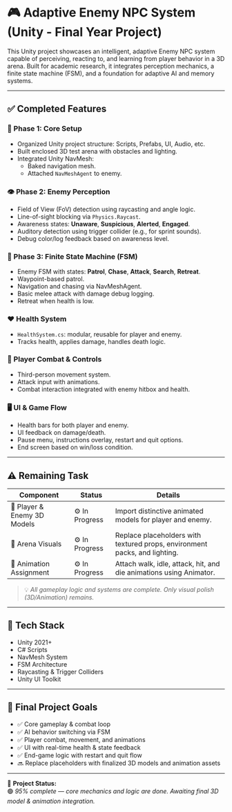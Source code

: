 # 🎮 Adaptive Enemy NPC System (Unity - Final Year Project)

This Unity project showcases an intelligent, adaptive Enemy NPC system capable of perceiving, reacting to, and learning from player behavior in a 3D arena. Built for academic research, it integrates perception mechanics, a finite state machine (FSM), and a foundation for adaptive AI and memory systems.

---

## ✅ Completed Features

### 🔧 Phase 1: Core Setup

- Organized Unity project structure: Scripts, Prefabs, UI, Audio, etc.
- Built enclosed 3D test arena with obstacles and lighting.
- Integrated Unity NavMesh:
  - Baked navigation mesh.
  - Attached `NavMeshAgent` to enemy.

### 👁️ Phase 2: Enemy Perception

- Field of View (FoV) detection using raycasting and angle logic.
- Line-of-sight blocking via `Physics.Raycast`.
- Awareness states: **Unaware**, **Suspicious**, **Alerted**, **Engaged**.
- Auditory detection using trigger collider (e.g., for sprint sounds).
- Debug color/log feedback based on awareness level.

### 🤖 Phase 3: Finite State Machine (FSM)

- Enemy FSM with states: **Patrol**, **Chase**, **Attack**, **Search**, **Retreat**.
- Waypoint-based patrol.
- Navigation and chasing via NavMeshAgent.
- Basic melee attack with damage debug logging.
- Retreat when health is low.

### ❤️ Health System

- `HealthSystem.cs`: modular, reusable for player and enemy.
- Tracks health, applies damage, handles death logic.

### 🧍 Player Combat & Controls

- Third-person movement system.
- Attack input with animations.
- Combat interaction integrated with enemy hitbox and health.

### 🖥️ UI & Game Flow

- Health bars for both player and enemy.
- UI feedback on damage/death.
- Pause menu, instructions overlay, restart and quit options.
- End screen based on win/loss condition.

---

## ⚠️ Remaining Task

| Component                   | Status         | Details                                                                    |
| --------------------------- | -------------- | -------------------------------------------------------------------------- |
| 🧍 Player & Enemy 3D Models | ⚙️ In Progress | Import distinctive animated models for player and enemy.                   |
| 🌆 Arena Visuals            | ⚙️ In Progress | Replace placeholders with textured props, environment packs, and lighting. |
| 🕺 Animation Assignment     | ⚙️ In Progress | Attach walk, idle, attack, hit, and die animations using Animator.         |

> 💡 _All gameplay logic and systems are complete. Only visual polish (3D/Animation) remains._

---

## 🔧 Tech Stack

- Unity 2021+
- C# Scripts
- NavMesh System
- FSM Architecture
- Raycasting & Trigger Colliders
- Unity UI Toolkit

---

## 🎯 Final Project Goals

- ✅ Core gameplay & combat loop
- ✅ AI behavior switching via FSM
- ✅ Player combat, movement, and animations
- ✅ UI with real-time health & state feedback
- ✅ End-game logic with restart and quit flow
- 🔜 Replace placeholders with finalized 3D models and animation assets

---

📌 **Project Status:**  
🟢 _95% complete — core mechanics and logic are done. Awaiting final 3D model & animation integration._
